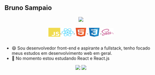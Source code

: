 ## Bruno Sampaio
<div align="center">
  <a href="https://github.com/btsmp/btsmp">
  <img height="180em" src="https://github-readme-stats.vercel.app/api/top-langs/?username=btsmp&layout=compact&langs_count=7&theme=dracula"/>
</div>
<div align="center"><br>
  <img align="center" alt="bruno-Js" height="30" width="40" src="https://raw.githubusercontent.com/devicons/devicon/master/icons/javascript/javascript-plain.svg">
  <img align="center" alt="bruno-React" height="30" width="40" src="https://raw.githubusercontent.com/devicons/devicon/master/icons/react/react-original.svg">
  <img align="center" alt="bruno-HTML" height="30" width="40" src="https://raw.githubusercontent.com/devicons/devicon/master/icons/html5/html5-original.svg">
  <img align="center" alt="bruno-CSS" height="30" width="40" src="https://raw.githubusercontent.com/devicons/devicon/master/icons/css3/css3-original.svg">
  <img align="center" alt="bruno-sass" height="30" width="40" src="https://raw.githubusercontent.com/devicons/devicon/master/icons/sass/sass-original.svg">
</div></a>
  
  ##
 

- 😄 Sou desenvolvedor front-end e aspirante a fullstack, tenho focado meus estudos em desenvolvimento web em geral.
- 👯 No momento estou estudando React e React.js
  
<div align='center'> 
  <a href = "mailto:brunoctsb@gmail.com"><img src="https://img.shields.io/badge/-Gmail-%23333?style=for-the-badge&logo=gmail&logoColor=white" target="_blank"></a>
  <a href="www.linkedin.com/in/brunosmp" target="_blank"><img src="https://img.shields.io/badge/-LinkedIn-%230077B5?style=for-the-badge&logo=linkedin&logoColor=white" target="_blank"></a> 
 
</div>
  

  

